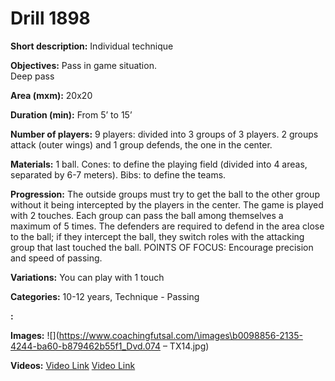 # Drill 1898

**Short description:**
Individual technique

**Objectives:**
Pass in game situation.  
Deep pass

**Area (mxm):**
20x20

**Duration (min):**
From 5’ to 15’

**Number of players:**
9 players: divided into 3 groups of 3 players. 2 groups attack (outer wings) and 1 group defends, the one in the center.

**Materials:**
1 ball. Cones: to define the playing field (divided into 4 areas, separated by 6-7 meters). Bibs: to define the teams.

**Progression:**
The outside groups must try to get the ball to the other group without it being intercepted by the players in the center. The game is played with 2 touches. Each group can pass the ball among themselves a maximum of 5 times. The defenders are required to defend in the area close to the ball; if they intercept the ball, they switch roles with the attacking group that last touched the ball. POINTS OF FOCUS: Encourage precision and speed of passing.

**Variations:**
You can play with 1 touch

**Categories:**
10-12 years, Technique - Passing

**:**


**Images:**
![](https://www.coachingfutsal.com/\images\b0098856-2135-4244-ba60-b879462b55f1_Dvd.074 – TX14.jpg)

**Videos:**
[Video Link](https://www.youtube.com/embed/_sOTM9KVTbY)
[Video Link](https://www.youtube.com/embed/zo7Subiq8xg)


